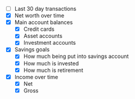 - [ ] Last 30 day transactions
- [x] Net worth over time
- [x] Main account balances 
  - [x] Credit cards 
  - [x] Asset accounts 
  - [x] Investment accounts 
- [x] Savings goals
  - [x] How much being put into savings account
  - [x] How much is invested 
  - [x] How much is retirement
- [x] Income over time
  - [x] Net
  - [x] Gross